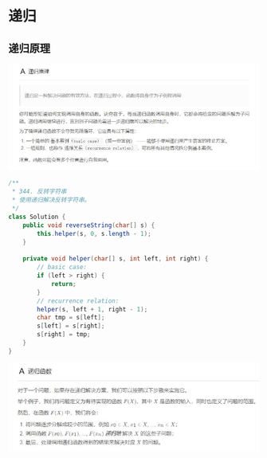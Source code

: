 # 递归

## 递归原理

<img src="./image/递归原理.jpg"/>

```java
/**
 * 344. 反转字符串
 * 使用递归解决反转字符串。
 */
class Solution {
    public void reverseString(char[] s) {
        this.helper(s, 0, s.length - 1);
    }

    private void helper(char[] s, int left, int right) {
        // basic case:
        if (left > right) {
            return;
        }
        // recurrence relation:
        helper(s, left + 1, right - 1);
        char tmp = s[left];
        s[left] = s[right];
        s[right] = tmp;
    }
}
```

<img src="./image/递归函数.jpg"/>

```java
```
